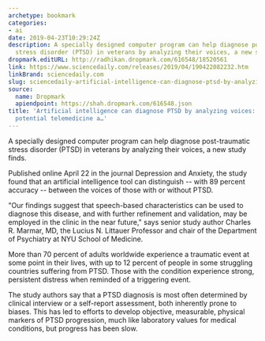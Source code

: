 ```yaml
---
archetype: bookmark
categories:
- ai
date: 2019-04-23T10:29:24Z
description: A specially designed computer program can help diagnose post-traumatic
  stress disorder (PTSD) in veterans by analyzing their voices, a new study finds.
dropmark.editURL: http://radhikan.dropmark.com/616548/18520561
link: https://www.sciencedaily.com/releases/2019/04/190422082232.htm
linkBrand: sciencedaily.com
slug: sciencedaily-artificial-intelligence-can-diagnose-ptsd-by-analyzing-voices-study-tests-potential-telemedicine-a
source:
  name: Dropmark
  apiendpoint: https://shah.dropmark.com/616548.json
title: 'Artificial intelligence can diagnose PTSD by analyzing voices: Study tests
  potential telemedicine a…'
---
```

A specially designed computer program can help diagnose post-traumatic stress disorder (PTSD) in veterans by analyzing their voices, a new study finds.

Published online April 22 in the journal Depression and Anxiety, the study found that an artificial intelligence tool can distinguish -- with 89 percent accuracy -- between the voices of those with or without PTSD.

"Our findings suggest that speech-based characteristics can be used to diagnose this disease, and with further refinement and validation, may be employed in the clinic in the near future," says senior study author Charles R. Marmar, MD, the Lucius N. Littauer Professor and chair of the Department of Psychiatry at NYU School of Medicine.

More than 70 percent of adults worldwide experience a traumatic event at some point in their lives, with up to 12 percent of people in some struggling countries suffering from PTSD. Those with the condition experience strong, persistent distress when reminded of a triggering event.

The study authors say that a PTSD diagnosis is most often determined by clinical interview or a self-report assessment, both inherently prone to biases. This has led to efforts to develop objective, measurable, physical markers of PTSD progression, much like laboratory values for medical conditions, but progress has been slow.

